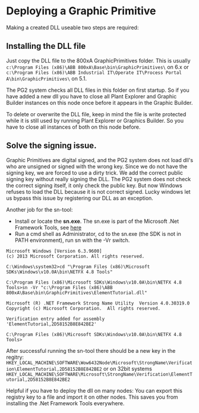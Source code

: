 # Deploying a Graphic Primitive
Making a created DLL useable two steps are required:
## Installing the DLL file
Just copy the DLL file to the 800xA GraphicPrimitives folder. This is usually ```c:\Program Files (x86)\ABB 800xA\Base\bin\GraphicPrimitives\``` on 6.x or ```c:\Program Files (x86)\ABB Industrial IT\Operate IT\Process Portal A\bin\GraphicPrimitives\``` on 5.1.

The PG2 system checks all DLL files in this folder on first startup. So if you have added a new dll you have to close all Plant Explorer and Graphic Builder instances on this node once before it appears in the Graphic Builder.

To delete or overwrite the DLL file, keep in mind the file is write protected while it is still used by running Plant Explorer or Graphics Builder. So you have to close all instances of both on this node before.

## Solve the signing issue.
Graphic Primitives are digital signed, and the PG2 system does not load dll's who are unsigned or signed with the wrong key.
Since we do not have the signing key, we are forced to use a dirty trick. We add the correct public signing key without really signing the DLL.
The PG2 system does not check the correct signing itself, it only check the public key. But now Windows refuses to load the DLL because it is not correct signed.
Lucky windows let us bypass this issue by registering our DLL as an exception.

Another job for the sn-tool:
- Install or locate the **sn.exe**. The sn.exe is part of the Microsoft .Net Framework Tools, see [here](https://docs.microsoft.com/en-us/previous-versions/dotnet/netframework-2.0/k5b5tt23(v=vs.80)?redirectedfrom=MSDN)
- Run a cmd shell as Administrator, cd to the sn.exe (the SDK is not in PATH environment), run sn with the -Vr switch.
```
Microsoft Windows [Version 6.3.9600]
(c) 2013 Microsoft Corporation. All rights reserved.

C:\Windows\system32>cd "\Program Files (x86)\Microsoft SDKs\Windows\v10.0A\bin\NETFX 4.8 Tools"

C:\Program Files (x86)\Microsoft SDKs\Windows\v10.0A\bin\NETFX 4.8 Tools>sn -Vr "c:\Program Files (x86)\ABB 800xA\Base\bin\GraphicPrimitives\ElementTutorial.dll"

Microsoft (R) .NET Framework Strong Name Utility  Version 4.0.30319.0
Copyright (c) Microsoft Corporation.  All rights reserved.

Verification entry added for assembly 'ElementTutorial,2D58152B8E842BE2'

C:\Program Files (x86)\Microsoft SDKs\Windows\v10.0A\bin\NETFX 4.8 Tools>
```

After successful running the sn-tool there should be a new key in the regitry:
```HKEY_LOCAL_MACHINE\SOFTWARE\Wow6432Node\Microsoft\StrongName\Verification\ElementTutorial,2D58152B8E842BE2```
or on 32bit systems
```HKEY_LOCAL_MACHINE\SOFTWARE\Microsoft\StrongName\Verification\ElementTutorial,2D58152B8E842BE2```

Helpful if you have to deploy the dll on many nodes: You can export this registry key to a file and import it on other nodes. This saves you from installing the .Net Framework Tools everywhere.
